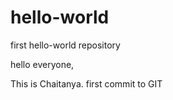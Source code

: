 # hello-world
first hello-world repository

hello everyone, 

This is Chaitanya. first commit to GIT
